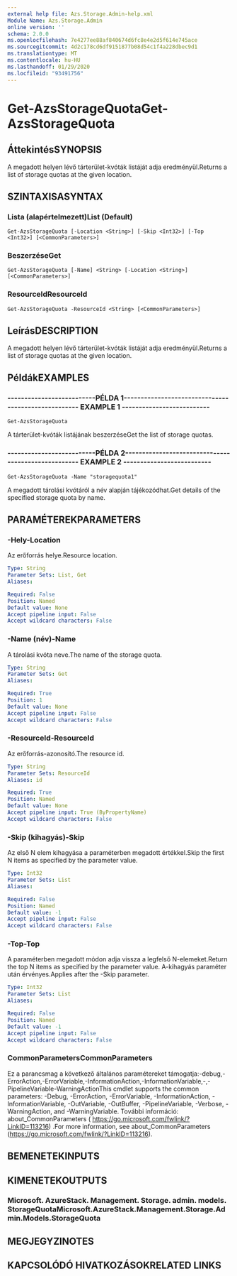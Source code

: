 ```yaml
---
external help file: Azs.Storage.Admin-help.xml
Module Name: Azs.Storage.Admin
online version: ''
schema: 2.0.0
ms.openlocfilehash: 7e4277ee88af840674d6fc8e4e2d5f614e745ace
ms.sourcegitcommit: 4d2c178cd6df9151877b08d54c1f4a228dbec9d1
ms.translationtype: MT
ms.contentlocale: hu-HU
ms.lasthandoff: 01/29/2020
ms.locfileid: "93491756"
---
```

# <span data-ttu-id="aff5c-101">Get-AzsStorageQuota</span><span class="sxs-lookup"><span data-stu-id="aff5c-101">Get-AzsStorageQuota</span></span>

## <span data-ttu-id="aff5c-102">Áttekintés</span><span class="sxs-lookup"><span data-stu-id="aff5c-102">SYNOPSIS</span></span>
<span data-ttu-id="aff5c-103">A megadott helyen lévő tárterület-kvóták listáját adja eredményül.</span><span class="sxs-lookup"><span data-stu-id="aff5c-103">Returns a list of storage quotas at the given location.</span></span>

## <span data-ttu-id="aff5c-104">SZINTAXISA</span><span class="sxs-lookup"><span data-stu-id="aff5c-104">SYNTAX</span></span>

### <span data-ttu-id="aff5c-105">Lista (alapértelmezett)</span><span class="sxs-lookup"><span data-stu-id="aff5c-105">List (Default)</span></span>
```
Get-AzsStorageQuota [-Location <String>] [-Skip <Int32>] [-Top <Int32>] [<CommonParameters>]
```

### <span data-ttu-id="aff5c-106">Beszerzése</span><span class="sxs-lookup"><span data-stu-id="aff5c-106">Get</span></span>
```
Get-AzsStorageQuota [-Name] <String> [-Location <String>] [<CommonParameters>]
```

### <span data-ttu-id="aff5c-107">ResourceId</span><span class="sxs-lookup"><span data-stu-id="aff5c-107">ResourceId</span></span>
```
Get-AzsStorageQuota -ResourceId <String> [<CommonParameters>]
```

## <span data-ttu-id="aff5c-108">Leírás</span><span class="sxs-lookup"><span data-stu-id="aff5c-108">DESCRIPTION</span></span>
<span data-ttu-id="aff5c-109">A megadott helyen lévő tárterület-kvóták listáját adja eredményül.</span><span class="sxs-lookup"><span data-stu-id="aff5c-109">Returns a list of storage quotas at the given location.</span></span>

## <span data-ttu-id="aff5c-110">Példák</span><span class="sxs-lookup"><span data-stu-id="aff5c-110">EXAMPLES</span></span>

### <span data-ttu-id="aff5c-111">--------------------------PÉLDA 1--------------------------</span><span class="sxs-lookup"><span data-stu-id="aff5c-111">-------------------------- EXAMPLE 1 --------------------------</span></span>
```
Get-AzsStorageQuota
```

<span data-ttu-id="aff5c-112">A tárterület-kvóták listájának beszerzése</span><span class="sxs-lookup"><span data-stu-id="aff5c-112">Get the list of storage quotas.</span></span>

### <span data-ttu-id="aff5c-113">--------------------------PÉLDA 2--------------------------</span><span class="sxs-lookup"><span data-stu-id="aff5c-113">-------------------------- EXAMPLE 2 --------------------------</span></span>
```
Get-AzsStorageQuota -Name "storagequota1"
```

<span data-ttu-id="aff5c-114">A megadott tárolási kvótáról a név alapján tájékozódhat.</span><span class="sxs-lookup"><span data-stu-id="aff5c-114">Get details of the specified storage quota by name.</span></span>

## <span data-ttu-id="aff5c-115">PARAMÉTEREK</span><span class="sxs-lookup"><span data-stu-id="aff5c-115">PARAMETERS</span></span>

### <span data-ttu-id="aff5c-116">-Hely</span><span class="sxs-lookup"><span data-stu-id="aff5c-116">-Location</span></span>
<span data-ttu-id="aff5c-117">Az erőforrás helye.</span><span class="sxs-lookup"><span data-stu-id="aff5c-117">Resource location.</span></span>

```yaml
Type: String
Parameter Sets: List, Get
Aliases: 

Required: False
Position: Named
Default value: None
Accept pipeline input: False
Accept wildcard characters: False
```

### <span data-ttu-id="aff5c-118">-Name (név)</span><span class="sxs-lookup"><span data-stu-id="aff5c-118">-Name</span></span>
<span data-ttu-id="aff5c-119">A tárolási kvóta neve.</span><span class="sxs-lookup"><span data-stu-id="aff5c-119">The name of the storage quota.</span></span>

```yaml
Type: String
Parameter Sets: Get
Aliases: 

Required: True
Position: 1
Default value: None
Accept pipeline input: False
Accept wildcard characters: False
```

### <span data-ttu-id="aff5c-120">-ResourceId</span><span class="sxs-lookup"><span data-stu-id="aff5c-120">-ResourceId</span></span>
<span data-ttu-id="aff5c-121">Az erőforrás-azonosító.</span><span class="sxs-lookup"><span data-stu-id="aff5c-121">The resource id.</span></span>

```yaml
Type: String
Parameter Sets: ResourceId
Aliases: id

Required: True
Position: Named
Default value: None
Accept pipeline input: True (ByPropertyName)
Accept wildcard characters: False
```

### <span data-ttu-id="aff5c-122">-Skip (kihagyás)</span><span class="sxs-lookup"><span data-stu-id="aff5c-122">-Skip</span></span>
<span data-ttu-id="aff5c-123">Az első N elem kihagyása a paraméterben megadott értékkel.</span><span class="sxs-lookup"><span data-stu-id="aff5c-123">Skip the first N items as specified by the parameter value.</span></span>

```yaml
Type: Int32
Parameter Sets: List
Aliases: 

Required: False
Position: Named
Default value: -1
Accept pipeline input: False
Accept wildcard characters: False
```

### <span data-ttu-id="aff5c-124">-Top</span><span class="sxs-lookup"><span data-stu-id="aff5c-124">-Top</span></span>
<span data-ttu-id="aff5c-125">A paraméterben megadott módon adja vissza a legfelső N-elemeket.</span><span class="sxs-lookup"><span data-stu-id="aff5c-125">Return the top N items as specified by the parameter value.</span></span>
<span data-ttu-id="aff5c-126">A-kihagyás paraméter után érvényes.</span><span class="sxs-lookup"><span data-stu-id="aff5c-126">Applies after the -Skip parameter.</span></span>

```yaml
Type: Int32
Parameter Sets: List
Aliases: 

Required: False
Position: Named
Default value: -1
Accept pipeline input: False
Accept wildcard characters: False
```

### <span data-ttu-id="aff5c-127">CommonParameters</span><span class="sxs-lookup"><span data-stu-id="aff5c-127">CommonParameters</span></span>
<span data-ttu-id="aff5c-128">Ez a parancsmag a következő általános paramétereket támogatja:-debug,-ErrorAction,-ErrorVariable,-InformationAction,-InformationVariable,-,-PipelineVariable-WarningAction</span><span class="sxs-lookup"><span data-stu-id="aff5c-128">This cmdlet supports the common parameters: -Debug, -ErrorAction, -ErrorVariable, -InformationAction, -InformationVariable, -OutVariable, -OutBuffer, -PipelineVariable, -Verbose, -WarningAction, and -WarningVariable.</span></span> <span data-ttu-id="aff5c-129">További információ: about_CommonParameters ( https://go.microsoft.com/fwlink/?LinkID=113216) .</span><span class="sxs-lookup"><span data-stu-id="aff5c-129">For more information, see about_CommonParameters (https://go.microsoft.com/fwlink/?LinkID=113216).</span></span>

## <span data-ttu-id="aff5c-130">BEMENETEK</span><span class="sxs-lookup"><span data-stu-id="aff5c-130">INPUTS</span></span>

## <span data-ttu-id="aff5c-131">KIMENETEK</span><span class="sxs-lookup"><span data-stu-id="aff5c-131">OUTPUTS</span></span>

### <span data-ttu-id="aff5c-132">Microsoft. AzureStack. Management. Storage. admin. models. StorageQuota</span><span class="sxs-lookup"><span data-stu-id="aff5c-132">Microsoft.AzureStack.Management.Storage.Admin.Models.StorageQuota</span></span>

## <span data-ttu-id="aff5c-133">MEGJEGYZI</span><span class="sxs-lookup"><span data-stu-id="aff5c-133">NOTES</span></span>

## <span data-ttu-id="aff5c-134">KAPCSOLÓDÓ HIVATKOZÁSOK</span><span class="sxs-lookup"><span data-stu-id="aff5c-134">RELATED LINKS</span></span>

